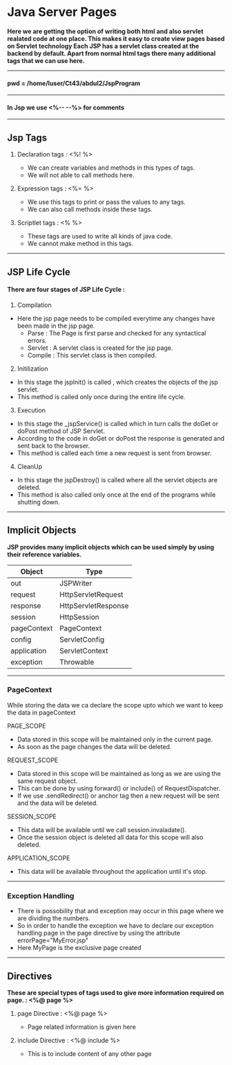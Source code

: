 # Java Server Pages
**Here we are getting the option of writing both html and also servlet realated code at one place.
This makes it easy to create view pages based on Servlet technology
Each JSP has a servlet class created at the backend by default.
Apart from normal html tags there many additional tags that we can use here.**

---

#### pwd = /home/luser/Ct43/abdul2/JspProgram

---
#### In Jsp we use <%-- --%> for comments
---

## Jsp Tags

1. Declaration tags : <%! %>
    * We can create variables and methods in this types of tags.
    * We will not able to call methods here.

2. Expression tags : <%= %>
    * We use this tags to print or pass the values to any tags.
    * We can also call methods inside these tags.

3. Scriptlet tags : <% %>
    * These tags are used to write all kinds of java code.
    *  We cannot make method in this tags.

---

## JSP Life Cycle

#### There are four stages of JSP Life Cycle : 

1. Compilation 
- Here the jsp page needs to be compiled everytime any changes have been made in the jsp page.
    * Parse : The Page is first parse and checked for any syntactical errors.
    * Servlet : A servlet class is created for the jsp page.
    * Compile : This servlet class is then compiled.

2. Initilization
- In this stage the jspInit() is called , which creates the objects of the jsp servlet.
- This method is called only once during the entire life cycle.

3. Execution 
- In this stage the _jspService() is called which in turn calls the doGet or doPost method of JSP Servlet.
- According to the code in doGet or doPost the response is generated and sent back to the browser.
- This method is called each time a new request is sent from browser.

4. CleanUp
- In this stage the jspDestroy() is called where all the servlet objects are deleted.
- This method is also called only once at the end of the programs while shutting down.

---
## Implicit Objects

**JSP provides many implicit objects which can be used simply by using their reference variables.**

|Object|Type|
|------|----|
|out|JSPWriter|
|request|HttpServletRequest|
|response|HttpServletResponse|
|session|HttpSession|
|pageContext|PageContext|
|config|ServletConfig|
|application|ServletContext|
|exception|Throwable|
---

### PageContext

While storing the data we ca declare the scope upto which we want to keep the data in pageContext
	
PAGE_SCOPE
- Data stored in this scope will be maintained only in the current page.
- As soon as the page changes the data will be deleted.

REQUEST_SCOPE
- Data stored in this scope will be maintained as long as we are using the same request object.
- This can be done by using forward() or include() of RequestDispatcher.
- If we use .sendRedirect() or anchor tag then a new request will be sent and the data will be deleted.

SESSION_SCOPE
- This data will be available until we call session.invaladate().
- Once the session object is deleted all data for this scope will also deleted.

APPLICATION_SCOPE
- This data will be available throughout the application until it's stop.


---

### Exception Handling

- There is possobility that and exception may occur in this page where we are dividing the numbers.
- So in order to handle the exception we have to declare our exception handling page in the page directive by using the attribute errorPage="MyError.jsp"
- Here MyPage is the exclusive page created



---


## Directives
**These are special types of tags used to give more information required on page. : <%@ page %>**

1. page Directive : <%@ page %>
    * Page related information is given here

2. include Directive : <%@ include %>
    * This is to include content of any other page





